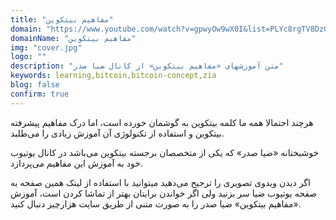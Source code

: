 ```yaml
---
title: "مفاهیم بیتکوین"
domain: "https://www.youtube.com/watch?v=gpwyOw9wX0I&list=PLYc8rgTV8DzC29873Qt1kzvgZGHNxce7_"
domainName: "مفاهیم بیتکوین"
img: "cover.jpg"
logo: ""
description: "متن آموزشهای «مفاهیم بیتکوین» از کانال ضیا صدر"
keywords: learning,bitcoin,bitcoin-concept,zia
blog: false
confirm: true
---
```


هرچند احتمالا همه ما کلمه بیتکوین به گوشمان خورده است، اما درک مفاهیم پیشرفته بیتکوین و استفاده از تکنولوژی آن آموزش زیادی را می‌طلبد.

خوشبختانه «ضیا صدر» که یکی از متخصصان برجسته بیتکوین می‌باشد در کانال یوتیوب خود به آموزش این مفاهیم می‌پردازد.

اگر دیدن ویدوی تصویری را ترجیح می‌دهید میتوانید با استفاده از لینک همین صفحه به صفحه یوتیوب ضیا سر بزنید ولی اگر خواندن برایتان بهتر از تماشا کردن است، آموزش «مفاهیم بیتکوین» ضیا صدر را به صورت متنی از طریق سایت هزارچیز دنبال کنید.
